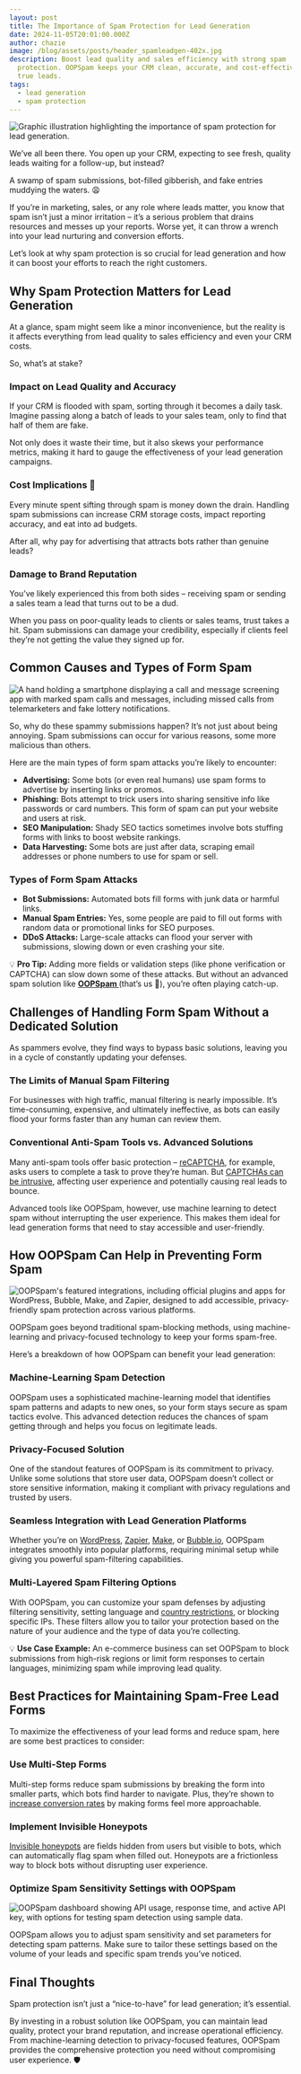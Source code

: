```yaml
---
layout: post
title: The Importance of Spam Protection for Lead Generation
date: 2024-11-05T20:01:00.000Z
author: chazie
image: /blog/assets/posts/header_spamleadgen-402x.jpg
description: Boost lead quality and sales efficiency with strong spam
  protection. OOPSpam keeps your CRM clean, accurate, and cost-effective for
  true leads.
tags:
  - lead generation
  - spam protection
---
```

![Graphic illustration highlighting the importance of spam protection for lead generation.](/blog/assets/posts/header_spamleadgen-402x.jpg "The Importance of Spam Protection for Lead Generation")

We’ve all been there. You open up your CRM, expecting to see fresh, quality leads waiting for a follow-up, but instead? 

A swamp of spam submissions, bot-filled gibberish, and fake entries muddying the waters. 😩 

If you’re in marketing, sales, or any role where leads matter, you know that spam isn’t just a minor irritation – it’s a serious problem that drains resources and messes up your reports. Worse yet, it can throw a wrench into your lead nurturing and conversion efforts.

Let’s look at why spam protection is so crucial for lead generation and how it can boost your efforts to reach the right customers.

## Why Spam Protection Matters for Lead Generation

At a glance, spam might seem like a minor inconvenience, but the reality is it affects everything from lead quality to sales efficiency and even your CRM costs. 

So, what’s at stake?

### Impact on Lead Quality and Accuracy

If your CRM is flooded with spam, sorting through it becomes a daily task. Imagine passing along a batch of leads to your sales team, only to find that half of them are fake. 

Not only does it waste their time, but it also skews your performance metrics, making it hard to gauge the effectiveness of your lead generation campaigns.

### Cost Implications 💸

Every minute spent sifting through spam is money down the drain. Handling spam submissions can increase CRM storage costs, impact reporting accuracy, and eat into ad budgets. 

After all, why pay for advertising that attracts bots rather than genuine leads? 

### Damage to Brand Reputation

You’ve likely experienced this from both sides – receiving spam or sending a sales team a lead that turns out to be a dud.

When you pass on poor-quality leads to clients or sales teams, trust takes a hit. Spam submissions can damage your credibility, especially if clients feel they’re not getting the value they signed up for.

## Common Causes and Types of Form Spam

![A hand holding a smartphone displaying a call and message screening app with marked spam calls and messages, including missed calls from telemarketers and fake lottery notifications.](/blog/assets/posts/spam-detection.jpg "Spam Detection")

So, why do these spammy submissions happen? It’s not just about being annoying. Spam submissions can occur for various reasons, some more malicious than others. 

Here are the main types of form spam attacks you’re likely to encounter:

* **Advertising:** Some bots (or even real humans) use spam forms to advertise by inserting links or promos.
* **Phishing:** Bots attempt to trick users into sharing sensitive info like passwords or card numbers. This form of spam can put your website and users at risk.
* **SEO Manipulation:** Shady SEO tactics sometimes involve bots stuffing forms with links to boost website rankings.
* **Data Harvesting:** Some bots are just after data, scraping email addresses or phone numbers to use for spam or sell.

### Types of Form Spam Attacks

* **Bot Submissions:** Automated bots fill forms with junk data or harmful links.
* **Manual Spam Entries:** Yes, some people are paid to fill out forms with random data or promotional links for SEO purposes.
* **DDoS Attacks:** Large-scale attacks can flood your server with submissions, slowing down or even crashing your site.

💡 **Pro Tip:** Adding more fields or validation steps (like phone verification or CAPTCHA) can slow down some of these attacks. But without an advanced spam solution like **[OOPSpam ](https://www.oopspam.com/)**(that’s us 👋), you’re often playing catch-up.

## Challenges of Handling Form Spam Without a Dedicated Solution

As spammers evolve, they find ways to bypass basic solutions, leaving you in a cycle of constantly updating your defenses.

### The Limits of Manual Spam Filtering

For businesses with high traffic, manual filtering is nearly impossible. It’s time-consuming, expensive, and ultimately ineffective, as bots can easily flood your forms faster than any human can review them.

### Conventional Anti-Spam Tools vs. Advanced Solutions

Many anti-spam tools offer basic protection – [reCAPTCHA](https://www.google.com/recaptcha/about/), for example, asks users to complete a task to prove they’re human. But [CAPTCHAs can be intrusive](https://www.oopspam.com/blog/recaptcha-performance-analyses), affecting user experience and potentially causing real leads to bounce. 

Advanced tools like OOPSpam, however, use machine learning to detect spam without interrupting the user experience. This makes them ideal for lead generation forms that need to stay accessible and user-friendly.

## How OOPSpam Can Help in Preventing Form Spam

![OOPSpam's featured integrations, including official plugins and apps for WordPress, Bubble, Make, and Zapier, designed to add accessible, privacy-friendly spam protection across various platforms.](/blog/assets/posts/importance-of-spam-protection.png "OOPSpam Integrations")

OOPSpam goes beyond traditional spam-blocking methods, using machine-learning and privacy-focused technology to keep your forms spam-free. 

Here’s a breakdown of how OOPSpam can benefit your lead generation:

### Machine-Learning Spam Detection

OOPSpam uses a sophisticated machine-learning model that identifies spam patterns and adapts to new ones, so your form stays secure as spam tactics evolve. This advanced detection reduces the chances of spam getting through and helps you focus on legitimate leads.

### Privacy-Focused Solution

One of the standout features of OOPSpam is its commitment to privacy. Unlike some solutions that store user data, OOPSpam doesn’t collect or store sensitive information, making it compliant with privacy regulations and trusted by users.

### Seamless Integration with Lead Generation Platforms

Whether you’re on [WordPress](https://www.oopspam.com/wordpress), [Zapier](https://zapier.com/apps/oopspam/integrations), [Make](https://www.make.com/en/integrations/oopspam-anti-spam), or [Bubble.io](https://bubble.io/plugin/oopspam-spam-detection-1582908608700x936823858020745200), OOPSpam integrates smoothly into popular platforms, requiring minimal setup while giving you powerful spam-filtering capabilities.

### Multi-Layered Spam Filtering Options

With OOPSpam, you can customize your spam defenses by adjusting filtering sensitivity, setting language and [country restrictions](https://www.oopspam.com/blog/blocking-countries-from-accessing-your-website-using-cloudflare), or blocking specific IPs. These filters allow you to tailor your protection based on the nature of your audience and the type of data you’re collecting.

💡 **Use Case Example:** An e-commerce business can set OOPSpam to block submissions from high-risk regions or limit form responses to certain languages, minimizing spam while improving lead quality.

## Best Practices for Maintaining Spam-Free Lead Forms

To maximize the effectiveness of your lead forms and reduce spam, here are some best practices to consider:

### Use Multi-Step Forms

Multi-step forms reduce spam submissions by breaking the form into smaller parts, which bots find harder to navigate. Plus, they’re shown to [increase conversion rates](https://www.oopspam.com/blog/12-simple-ways-to-increase-form-conversion-rate) by making forms feel more approachable.

### Implement Invisible Honeypots

[Invisible honeypots](https://www.oopspam.com/blog/ways-to-stop-spam#honeypot-filter-spam-with-a-hidden-field) are fields hidden from users but visible to bots, which can automatically flag spam when filled out. Honeypots are a frictionless way to block bots without disrupting user experience.

### Optimize Spam Sensitivity Settings with OOPSpam

![OOPSpam dashboard showing API usage, response time, and active API key, with options for testing spam detection using sample data.](/blog/assets/posts/oopspam-dashboard-.png "OOPSpam Dashboard")

OOPSpam allows you to adjust spam sensitivity and set parameters for detecting spam patterns. Make sure to tailor these settings based on the volume of your leads and specific spam trends you’ve noticed.

## Final Thoughts

Spam protection isn’t just a “nice-to-have” for lead generation; it’s essential. 

By investing in a robust solution like OOPSpam, you can maintain lead quality, protect your brand reputation, and increase operational efficiency. From machine-learning detection to privacy-focused features, OOPSpam provides the comprehensive protection you need without compromising user experience. 🛡️
